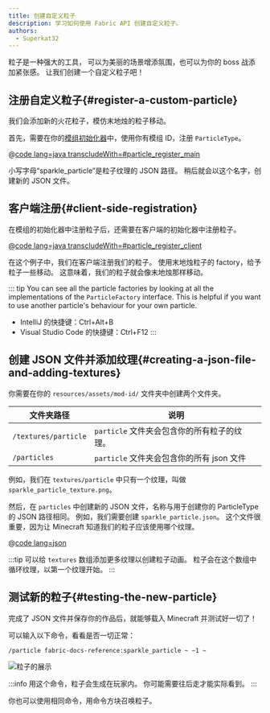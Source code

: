 ```yaml
---
title: 创建自定义粒子
description: 学习如何使用 Fabric API 创建自定义粒子。
authors:
  - Superkat32
---
```


粒子是一种强大的工具， 可以为美丽的场景增添氛围，也可以为你的 boss 战添加紧张感。 让我们创建一个自定义粒子吧！

## 注册自定义粒子{#register-a-custom-particle}

我们会添加新的火花粒子，模仿末地烛的粒子移动。

首先，需要在你的[模组初始化器](../../getting-started/project-structure#entrypoints)中，使用你有模组 ID，注册 `ParticleType`。

@[code lang=java transcludeWith=#particle_register_main](@/reference/1.21.4/src/main/java/com/example/docs/FabricDocsReference.java)

小写字母“sparkle_particle”是粒子纹理的 JSON 路径。 稍后就会以这个名字，创建新的 JSON 文件。

## 客户端注册{#client-side-registration}

在模组的初始化器中注册粒子后，还需要在客户端的初始化器中注册粒子。

@[code lang=java transcludeWith=#particle_register_client](@/reference/1.21.4/src/client/java/com/example/docs/FabricDocsReferenceClient.java)

在这个例子中，我们在客户端注册我们的粒子。 使用末地烛粒子的 factory，给予粒子一些移动。 这意味着，我们的粒子就会像末地烛那样移动。

::: tip
You can see all the particle factories by looking at all the implementations of the `ParticleFactory` interface. This is helpful if you want to use another particle's behaviour for your own particle.

- IntelliJ 的快捷键：Ctrl+Alt+B
- Visual Studio Code 的快捷键：Ctrl+F12
  :::

## 创建 JSON 文件并添加纹理{#creating-a-json-file-and-adding-textures}

你需要在你的 `resources/assets/mod-id/` 文件夹中创建两个文件夹。

| 文件夹路径                | 说明                            |
| -------------------- | ----------------------------- |
| `/textures/particle` | `particle` 文件夹会包含你的所有粒子的纹理。   |
| `/particles`         | `particle` 文件夹会包含你的所有 json 文件 |

例如，我们在 `textures/particle` 中只有一个纹理，叫做 `sparkle_particle_texture.png`。

然后，在 `particles` 中创建新的 JSON 文件，名称与用于创建你的 ParticleType 的 JSON 路径相同。 例如，我们需要创建 `sparkle_particle.json`。 这个文件很重要，因为让 Minecraft 知道我们的粒子应该使用哪个纹理。

@[code lang=json](@/reference/1.21.4/src/main/resources/assets/fabric-docs-reference/particles/sparkle_particle.json)

:::tip
可以给 `textures` 数组添加更多纹理以创建粒子动画。 粒子会在这个数组中循环纹理，以第一个纹理开始。
:::

## 测试新的粒子{#testing-the-new-particle}

完成了 JSON 文件并保存你的作品后，就能够载入 Minecraft 并测试好一切了！

可以输入以下命令，看看是否一切正常：

```mcfunction
/particle fabric-docs-reference:sparkle_particle ~ ~1 ~
```

![粒子的展示](/assets/develop/rendering/particles/sparkle-particle-showcase.png)

:::info
用这个命令，粒子会生成在玩家内。 你可能需要往后走才能实际看到。
:::

你也可以使用相同命令，用命令方块召唤粒子。

